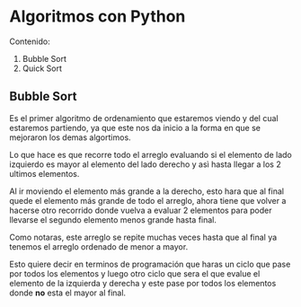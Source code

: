 # Algoritmos con Python


Contenido:

1. Bubble Sort
2. Quick Sort



## Bubble Sort

Es el primer algoritmo de ordenamiento que estaremos viendo y del cual estaremos partiendo, ya que este nos da inicio a la forma en que se mejoraron los demas algortimos. 

Lo que hace es que recorre todo el arreglo evaluando si el elemento de lado izquierdo es mayor al elemento del lado derecho y asì hasta llegar a los 2 ultimos elementos.

Al ir moviendo el elemento más grande a la derecho, esto hara que al final quede el elemento más grande de todo el arreglo, ahora tiene que volver a hacerse otro recorrido donde vuelva a evaluar 2 elementos para poder llevarse el segundo elemento menos grande hasta final. 

Como notaras, este arreglo se repite muchas veces hasta que al final ya tenemos el arreglo ordenado de menor a mayor.

Esto quiere decir en terminos de programación que haras un ciclo que pase por todos los elementos y luego otro ciclo que sera el que evalue el elemento de la izquierda y derecha y este pase por todos los elementos donde **no** esta el mayor al final.
